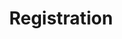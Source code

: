 ---
title: Registration
redirect_to:
  - https://docs.google.com/forms/d/e/1FAIpQLScWY-AkOc-lBiOybNTSV9rGfnh-TgovHTd3IMO3LwMkDmSGzw/viewform
---
